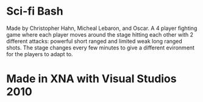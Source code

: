 # Sci-fi Bash
Made by Christopher Hahn, Micheal Lebaron, and Oscar. 
A 4 player fighting game where each player moves around the stage hitting each other with 2 different attacks: powerful short ranged and limited weak long ranged shots. The stage changes every few minutes to give a different evironment for the players to adapt to.
# Made in XNA with Visual Studios 2010
